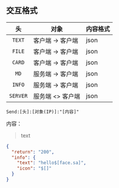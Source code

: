 ## 交互格式

|    头     | 对象         | 内容格式 |
|:--------:|------------|------|
|  `TEXT`  | 客户端 -> 客户端 | json |
|  `FILE`  | 客户端 -> 客户端 | json |
|  `CARD`  | 客户端 -> 客户端 | json |
|   `MD`   | 服务端 -> 客户端 | json |
|  `INFO`  | 服务端 -> 客户端 | json |
| `SERVER` | 服务端 <> 客户端 | json |

`Send:[头]:[对象(IP)]:"[内容]"`

内容：
> text
```json
{
  "return": "200",
  "info": {
    "text": "hello$[face.sa]",
    "icon": "$[]"
  }
}
```
